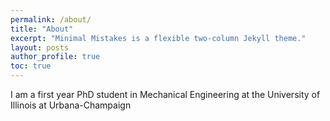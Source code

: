 ```yaml
---
permalink: /about/
title: "About"
excerpt: "Minimal Mistakes is a flexible two-column Jekyll theme."
layout: posts
author_profile: true
toc: true
---
```


I am a first year PhD student in Mechanical Engineering at the University of Illinois at Urbana-Champaign